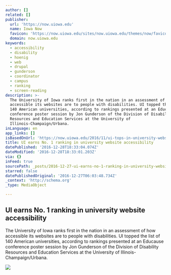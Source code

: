 ```yaml
---
author: []
related: []
publisher:
  url: 'https://now.uiowa.edu'
  name: Iowa Now
  favicon: 'https://now.uiowa.edu/sites/now.uiowa.edu/themes/now/favicon.ico'
  domain: now.uiowa.edu
keywords:
  - accessibility
  - disability
  - hoenig
  - web
  - drupal
  - gunderson
  - coordinator
  - campus
  - ranking
  - screen-reading
description: >-
  The University of Iowa ranks first in the nation in an assessment of how
  accessible its websites are to people with disabilities. UI topped the list of
  140 American universities, according to rankings presented at an Educause
  conference poster session by Jon Gunderson of the Division of Disability
  Resources and Education Services at the University of
  Illinois-Champaign/Urbana.
inLanguage: en
app_links: []
isBasedOnUrl: 'https://now.uiowa.edu/2016/11/ui-tops-in-university-website-accessibility'
title: UI earns No. 1 ranking in university website accessibility
datePublished: '2016-12-28T18:33:04.074Z'
dateModified: '2016-12-28T18:33:01.203Z'
via: {}
inFeed: true
sourcePath: _posts/2016-12-27-ui-earns-no-1-ranking-in-university-website-accessibility.md
starred: false
datePublishedOriginal: '2016-12-27T06:03:48.734Z'
_context: 'http://schema.org'
_type: MediaObject

---
```

<article style=""><h1>UI earns No. 1 ranking in university website accessibility</h1><p>The University of Iowa ranks first in the nation in an assessment of how accessible its websites are to people with disabilities. UI topped the list of 140 American universities, according to rankings presented at an Educause conference poster session by Jon Gunderson of the Division of Disability Resources and Education Services at the University of Illinois-Champaign/Urbana.</p><img src="https://now.uiowa.edu/sites/now.uiowa.edu/files/primary-media/2016_11_16-Assistive%20Technology-tschoon-002.jpg" /></article>